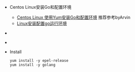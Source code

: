 - Centos Linux安装Go和配置环境
    - [Centos Linux 使用Yum安装Go和配置环境](https://www.jianshu.com/p/b2222fc04f47) 推荐参考byArvin
    - [Linux安装配置go运行环境](https://www.cnblogs.com/lijiasnong/p/10564606.html)
- []()
- []()

- Install
    ```
    yum install -y epel-release
    yum install -y golang
    ```